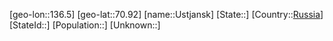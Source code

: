 ﻿---
location: [70.92,136.5]
type: City
tags:
- geo/City


SpocWebEntityId: 35138
isDeleted: false
confidential: public

---
[geo-lon::136.5]
[geo-lat::70.92]
[name::Ustjansk]
[State::]
[Country::[Russia](geo/Continent/Europe/Russia.md)]
[StateId::]
[Population::]
[Unknown::]

